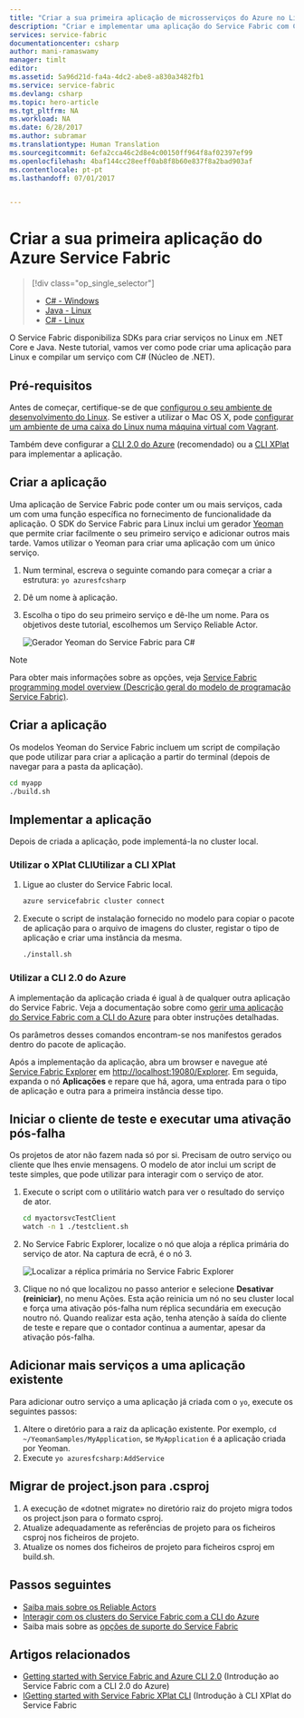 ```yaml
---
title: "Criar a sua primeira aplicação de microsserviços do Azure no Linux com C# | Microsoft Docs"
description: "Criar e implementar uma aplicação do Service Fabric com C#"
services: service-fabric
documentationcenter: csharp
author: mani-ramaswamy
manager: timlt
editor: 
ms.assetid: 5a96d21d-fa4a-4dc2-abe8-a830a3482fb1
ms.service: service-fabric
ms.devlang: csharp
ms.topic: hero-article
ms.tgt_pltfrm: NA
ms.workload: NA
ms.date: 6/28/2017
ms.author: subramar
ms.translationtype: Human Translation
ms.sourcegitcommit: 6efa2cca46c2d8e4c00150ff964f8af02397ef99
ms.openlocfilehash: 4baf144cc28eeff0ab8f8b60e837f8a2bad903af
ms.contentlocale: pt-pt
ms.lasthandoff: 07/01/2017


---
```

<a id="create-your-first-azure-service-fabric-application" class="xliff"></a>

# Criar a sua primeira aplicação do Azure Service Fabric
> [!div class="op_single_selector"]
> * [C# - Windows](service-fabric-create-your-first-application-in-visual-studio.md)
> * [Java - Linux](service-fabric-create-your-first-linux-application-with-java.md)
> * [C# - Linux](service-fabric-create-your-first-linux-application-with-csharp.md)
>
>

O Service Fabric disponibiliza SDKs para criar serviços no Linux em .NET Core e Java. Neste tutorial, vamos ver como pode criar uma aplicação para Linux e compilar um serviço com C# (Núcleo de .NET).

<a id="prerequisites" class="xliff"></a>

## Pré-requisitos
Antes de começar, certifique-se de que [configurou o seu ambiente de desenvolvimento do Linux](service-fabric-get-started-linux.md). Se estiver a utilizar o Mac OS X, pode [configurar um ambiente de uma caixa do Linux numa máquina virtual com Vagrant](service-fabric-get-started-mac.md).

Também deve configurar a [CLI 2.0 do Azure](service-fabric-azure-cli-2-0.md) (recomendado) ou a [CLI XPlat](service-fabric-azure-cli.md) para implementar a aplicação.

<a id="create-the-application" class="xliff"></a>

## Criar a aplicação
Uma aplicação de Service Fabric pode conter um ou mais serviços, cada um com uma função específica no fornecimento de funcionalidade da aplicação. O SDK do Service Fabric para Linux inclui um gerador [Yeoman](http://yeoman.io/) que permite criar facilmente o seu primeiro serviço e adicionar outros mais tarde. Vamos utilizar o Yeoman para criar uma aplicação com um único serviço.

1. Num terminal, escreva o seguinte comando para começar a criar a estrutura: `yo azuresfcsharp`
2. Dê um nome à aplicação.
3. Escolha o tipo do seu primeiro serviço e dê-lhe um nome. Para os objetivos deste tutorial, escolhemos um Serviço Reliable Actor.

   ![Gerador Yeoman do Service Fabric para C#][sf-yeoman]

> [!NOTE]
> Para obter mais informações sobre as opções, veja [Service Fabric programming model overview (Descrição geral do modelo de programação Service Fabric)](service-fabric-choose-framework.md).
>
>

<a id="build-the-application" class="xliff"></a>

## Criar a aplicação
Os modelos Yeoman do Service Fabric incluem um script de compilação que pode utilizar para criar a aplicação a partir do terminal (depois de navegar para a pasta da aplicação).

  ```sh
 cd myapp
 ./build.sh
  ```

<a id="deploy-the-application" class="xliff"></a>

## Implementar a aplicação

Depois de criada a aplicação, pode implementá-la no cluster local.

<a id="using-xplat-cli" class="xliff"></a>

### Utilizar o XPlat CLIUtilizar a CLI XPlat

1. Ligue ao cluster do Service Fabric local.

    ```bash
    azure servicefabric cluster connect
    ```

2. Execute o script de instalação fornecido no modelo para copiar o pacote de aplicação para o arquivo de imagens do cluster, registar o tipo de aplicação e criar uma instância da mesma.

    ```bash
    ./install.sh
    ```

<a id="using-azure-cli-20" class="xliff"></a>

### Utilizar a CLI 2.0 do Azure

A implementação da aplicação criada é igual à de qualquer outra aplicação do Service Fabric. Veja a documentação sobre como [gerir uma aplicação do Service Fabric com a CLI do Azure](service-fabric-application-lifecycle-azure-cli-2-0.md) para obter instruções detalhadas.

Os parâmetros desses comandos encontram-se nos manifestos gerados dentro do pacote de aplicação.

Após a implementação da aplicação, abra um browser e navegue até [Service Fabric Explorer](service-fabric-visualizing-your-cluster.md) em [http://localhost:19080/Explorer](http://localhost:19080/Explorer).
Em seguida, expanda o nó **Aplicações** e repare que há, agora, uma entrada para o tipo de aplicação e outra para a primeira instância desse tipo.

<a id="start-the-test-client-and-perform-a-failover" class="xliff"></a>

## Iniciar o cliente de teste e executar uma ativação pós-falha
Os projetos de ator não fazem nada só por si. Precisam de outro serviço ou cliente que lhes envie mensagens. O modelo de ator inclui um script de teste simples, que pode utilizar para interagir com o serviço de ator.

1. Execute o script com o utilitário watch para ver o resultado do serviço de ator.

    ```bash
    cd myactorsvcTestClient
    watch -n 1 ./testclient.sh
    ```
2. No Service Fabric Explorer, localize o nó que aloja a réplica primária do serviço de ator. Na captura de ecrã, é o nó 3.

    ![Localizar a réplica primária no Service Fabric Explorer][sfx-primary]
3. Clique no nó que localizou no passo anterior e selecione **Desativar (reiniciar)**, no menu Ações. Esta ação reinicia um nó no seu cluster local e força uma ativação pós-falha num réplica secundária em execução noutro nó. Quando realizar esta ação, tenha atenção à saída do cliente de teste e repare que o contador continua a aumentar, apesar da ativação pós-falha.

<a id="adding-more-services-to-an-existing-application" class="xliff"></a>

## Adicionar mais serviços a uma aplicação existente

Para adicionar outro serviço a uma aplicação já criada com o `yo`, execute os seguintes passos: 
1. Altere o diretório para a raiz da aplicação existente.  Por exemplo, `cd ~/YeomanSamples/MyApplication`, se `MyApplication` é a aplicação criada por Yeoman.
2. Execute `yo azuresfcsharp:AddService`

<a id="migrating-from-projectjson-to-csproj" class="xliff"></a>

## Migrar de project.json para .csproj
1. A execução de «dotnet migrate» no diretório raiz do projeto migra todos os project.json para o formato csproj.
2. Atualize adequadamente as referências de projeto para os ficheiros csproj nos ficheiros de projeto.
3. Atualize os nomes dos ficheiros de projeto para ficheiros csproj em build.sh.

<a id="next-steps" class="xliff"></a>

## Passos seguintes
* [Saiba mais sobre os Reliable Actors](service-fabric-reliable-actors-introduction.md)
* [Interagir com os clusters do Service Fabric com a CLI do Azure](service-fabric-azure-cli.md)
* Saiba mais sobre as [opções de suporte do Service Fabric](service-fabric-support.md)

<a id="related-articles" class="xliff"></a>

## Artigos relacionados

* [Getting started with Service Fabric and Azure CLI 2.0](service-fabric-azure-cli-2-0.md) (Introdução ao Service Fabric com a CLI 2.0 do Azure)
* [IGetting started with Service Fabric XPlat CLI](service-fabric-azure-cli.md) (Introdução à CLI XPlat do Service Fabric

<!-- Images -->
[sf-yeoman]: ./media/service-fabric-create-your-first-linux-application-with-csharp/yeoman-csharp.png
[sfx-primary]: ./media/service-fabric-create-your-first-linux-application-with-csharp/sfx-primary.png

